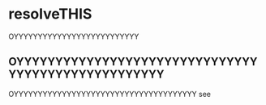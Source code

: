 # resolveTHIS
OYYYYYYYYYYYYYYYYYYYYYYYYYY

## OYYYYYYYYYYYYYYYYYYYYYYYYYYYYYYYYYYYYYYYYYYYYYYYYYYY
OYYYYYYYYYYYYYYYYYYYYYYYYYYYYYYYYYYYYYY
see
